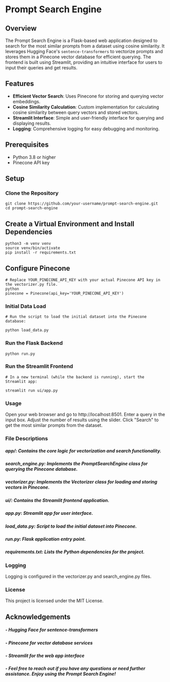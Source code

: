 # Prompt Search Engine

## Overview

The Prompt Search Engine is a Flask-based web application designed to search for the most similar prompts from a dataset using cosine similarity. It leverages Hugging Face's `sentence-transformers` to vectorize prompts and stores them in a Pinecone vector database for efficient querying. The frontend is built using Streamlit, providing an intuitive interface for users to input their queries and get results.

## Features

- **Efficient Vector Search**: Uses Pinecone for storing and querying vector embeddings.
- **Cosine Similarity Calculation**: Custom implementation for calculating cosine similarity between query vectors and stored vectors.
- **Streamlit Interface**: Simple and user-friendly interface for querying and displaying results.
- **Logging**: Comprehensive logging for easy debugging and monitoring.

## Prerequisites

- Python 3.8 or higher
- Pinecone API key

## Setup

### Clone the Repository

```
git clone https://github.com/your-username/prompt-search-engine.git
cd prompt-search-engine
```
## Create a Virtual Environment and Install Dependencies
```
python3 -m venv venv
source venv/bin/activate
pip install -r requirements.txt
```

## Configure Pinecone
```
# Replace YOUR_PINECONE_API_KEY with your actual Pinecone API key in the vectorizer.py file.
python
pinecone = Pinecone(api_key='YOUR_PINECONE_API_KEY')
```
### Initial Data Load
```
# Run the script to load the initial dataset into the Pinecone database:

python load_data.py
```

### Run the Flask Backend
```
python run.py
```

### Run the Streamlit Frontend
```
# In a new terminal (while the backend is running), start the Streamlit app:

streamlit run ui/app.py
```
### Usage
Open your web browser and go to http://localhost:8501.
Enter a query in the input box.
Adjust the number of results using the slider.
Click "Search" to get the most similar prompts from the dataset.

### File Descriptions
##### app/: Contains the core logic for vectorization and search functionality.
##### search_engine.py: Implements the PromptSearchEngine class for querying the Pinecone database.
##### vectorizer.py: Implements the Vectorizer class for loading and storing vectors in Pinecone.
##### ui/: Contains the Streamlit frontend application.
##### app.py: Streamlit app for user interface.
##### load_data.py: Script to load the initial dataset into Pinecone.
##### run.py: Flask application entry point.
##### requirements.txt: Lists the Python dependencies for the project.

### Logging
Logging is configured in the vectorizer.py and search_engine.py files.

### License
This project is licensed under the MIT License.

## Acknowledgements
##### - Hugging Face for sentence-transformers
##### - Pinecone for vector database services
##### - Streamlit for the web app interface
##### - Feel free to reach out if you have any questions or need further assistance. Enjoy using the Prompt Search Engine!
